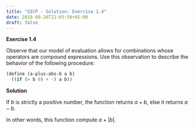```yaml
---
title: "SICP - Solution: Exercise 1.4"
date: 2018-09-26T21:03:58+02:00
draft: false
---
```


**Exercise 1.4**

Observe that our model of evaluation allows for combinations whose operators are compound expressions. Use this observation to describe the behavior of the following procedure:

```scheme
(define (a-plus-abs-b a b)
  ((if (> b 0) + -) a b))
```

**Solution**

If $b$ is strictly a positive number, the function returns $a+b$, else it returns $a-b$.

In other words, this function compute ${a+\left|b\right|.}$
